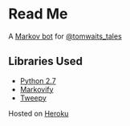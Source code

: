 # Read Me

A [Markov bot](https://github.com/jsvine/markovify) for [@tomwaits_tales](https://twitter.com/tomwaits_tales)

## Libraries Used

* [Python 2.7](https://www.python.org/)
* [Markovify](https://github.com/jsvine/markovify)
* [Tweepy](https://github.com/tweepy/tweepy)

Hosted on [Heroku](https://www.heroku.com/)